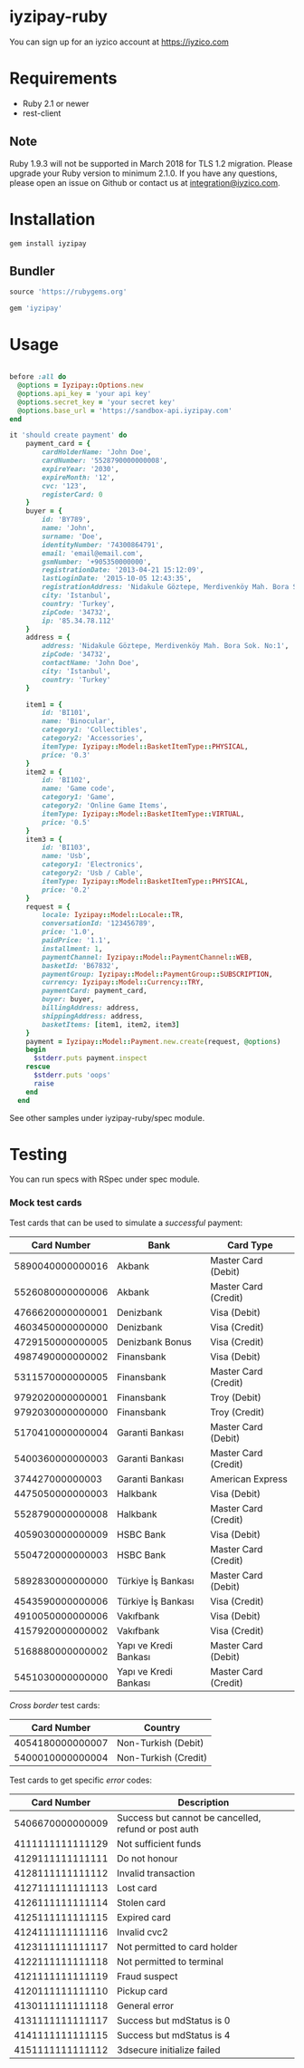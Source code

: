 # iyzipay-ruby

You can sign up for an iyzico account at https://iyzico.com

# Requirements

* Ruby 2.1 or newer
* rest-client

## Note

Ruby 1.9.3 will not be supported in March 2018 for TLS 1.2 migration. Please upgrade your Ruby version to minimum 2.1.0. If you have any questions, please open an issue on Github or contact us at integration@iyzico.com.

# Installation

    gem install iyzipay

## Bundler

``` ruby
source 'https://rubygems.org'

gem 'iyzipay'

```

# Usage

```ruby

before :all do
  @options = Iyzipay::Options.new
  @options.api_key = 'your api key'
  @options.secret_key = 'your secret key'
  @options.base_url = 'https://sandbox-api.iyzipay.com'
end

it 'should create payment' do
    payment_card = {
        cardHolderName: 'John Doe',
        cardNumber: '5528790000000008',
        expireYear: '2030',
        expireMonth: '12',
        cvc: '123',
        registerCard: 0
    }
    buyer = {
        id: 'BY789',
        name: 'John',
        surname: 'Doe',
        identityNumber: '74300864791',
        email: 'email@email.com',
        gsmNumber: '+905350000000',
        registrationDate: '2013-04-21 15:12:09',
        lastLoginDate: '2015-10-05 12:43:35',
        registrationAddress: 'Nidakule Göztepe, Merdivenköy Mah. Bora Sok. No:1',
        city: 'Istanbul',
        country: 'Turkey',
        zipCode: '34732',
        ip: '85.34.78.112'
    }
    address = {
        address: 'Nidakule Göztepe, Merdivenköy Mah. Bora Sok. No:1',
        zipCode: '34732',
        contactName: 'John Doe',
        city: 'Istanbul',
        country: 'Turkey'
    }

    item1 = {
        id: 'BI101',
        name: 'Binocular',
        category1: 'Collectibles',
        category2: 'Accessories',
        itemType: Iyzipay::Model::BasketItemType::PHYSICAL,
        price: '0.3'
    }
    item2 = {
        id: 'BI102',
        name: 'Game code',
        category1: 'Game',
        category2: 'Online Game Items',
        itemType: Iyzipay::Model::BasketItemType::VIRTUAL,
        price: '0.5'
    }
    item3 = {
        id: 'BI103',
        name: 'Usb',
        category1: 'Electronics',
        category2: 'Usb / Cable',
        itemType: Iyzipay::Model::BasketItemType::PHYSICAL,
        price: '0.2'
    }
    request = {
        locale: Iyzipay::Model::Locale::TR,
        conversationId: '123456789',
        price: '1.0',
        paidPrice: '1.1',
        installment: 1,
        paymentChannel: Iyzipay::Model::PaymentChannel::WEB,
        basketId: 'B67832',
        paymentGroup: Iyzipay::Model::PaymentGroup::SUBSCRIPTION,
        currency: Iyzipay::Model::Currency::TRY,
        paymentCard: payment_card,
        buyer: buyer,
        billingAddress: address,
        shippingAddress: address,
        basketItems: [item1, item2, item3]
    }
    payment = Iyzipay::Model::Payment.new.create(request, @options)
    begin
      $stderr.puts payment.inspect
    rescue
      $stderr.puts 'oops'
      raise
    end
  end
```
See other samples under iyzipay-ruby/spec module.

Testing
=======

You can run specs with RSpec under spec module.

### Mock test cards

Test cards that can be used to simulate a *successful* payment:

Card Number      | Bank                       | Card Type
-----------      | ----                       | ---------
5890040000000016 | Akbank                     | Master Card (Debit)
5526080000000006 | Akbank                     | Master Card (Credit)
4766620000000001 | Denizbank                  | Visa (Debit)
4603450000000000 | Denizbank                  | Visa (Credit)
4729150000000005 | Denizbank Bonus            | Visa (Credit)
4987490000000002 | Finansbank                 | Visa (Debit)
5311570000000005 | Finansbank                 | Master Card (Credit)
9792020000000001 | Finansbank                 | Troy (Debit)
9792030000000000 | Finansbank                 | Troy (Credit)
5170410000000004 | Garanti Bankası            | Master Card (Debit)
5400360000000003 | Garanti Bankası            | Master Card (Credit)
374427000000003  | Garanti Bankası            | American Express
4475050000000003 | Halkbank                   | Visa (Debit)
5528790000000008 | Halkbank                   | Master Card (Credit)
4059030000000009 | HSBC Bank                  | Visa (Debit)
5504720000000003 | HSBC Bank                  | Master Card (Credit)
5892830000000000 | Türkiye İş Bankası         | Master Card (Debit)
4543590000000006 | Türkiye İş Bankası         | Visa (Credit)
4910050000000006 | Vakıfbank                  | Visa (Debit)
4157920000000002 | Vakıfbank                  | Visa (Credit)
5168880000000002 | Yapı ve Kredi Bankası      | Master Card (Debit)
5451030000000000 | Yapı ve Kredi Bankası      | Master Card (Credit)

*Cross border* test cards:

Card Number      | Country
-----------      | -------
4054180000000007 | Non-Turkish (Debit)
5400010000000004 | Non-Turkish (Credit)

Test cards to get specific *error* codes:

Card Number       | Description
-----------       | -----------
5406670000000009  | Success but cannot be cancelled, refund or post auth
4111111111111129  | Not sufficient funds
4129111111111111  | Do not honour
4128111111111112  | Invalid transaction
4127111111111113  | Lost card
4126111111111114  | Stolen card
4125111111111115  | Expired card
4124111111111116  | Invalid cvc2
4123111111111117  | Not permitted to card holder
4122111111111118  | Not permitted to terminal
4121111111111119  | Fraud suspect
4120111111111110  | Pickup card
4130111111111118  | General error
4131111111111117  | Success but mdStatus is 0
4141111111111115  | Success but mdStatus is 4
4151111111111112  | 3dsecure initialize failed
